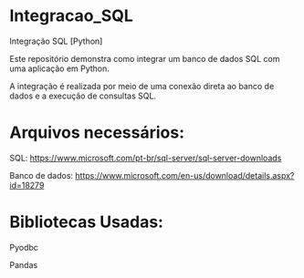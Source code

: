 # Integracao_SQL
 Integração SQL [Python]

Este repositório demonstra como integrar um banco de dados SQL com uma aplicação em Python. 

A integração é realizada por meio de uma conexão direta ao banco de dados e a execução de consultas SQL.

# Arquivos necessários:
SQL:
https://www.microsoft.com/pt-br/sql-server/sql-server-downloads

Banco de dados:
https://www.microsoft.com/en-us/download/details.aspx?id=18279

# Bibliotecas Usadas:
Pyodbc

Pandas